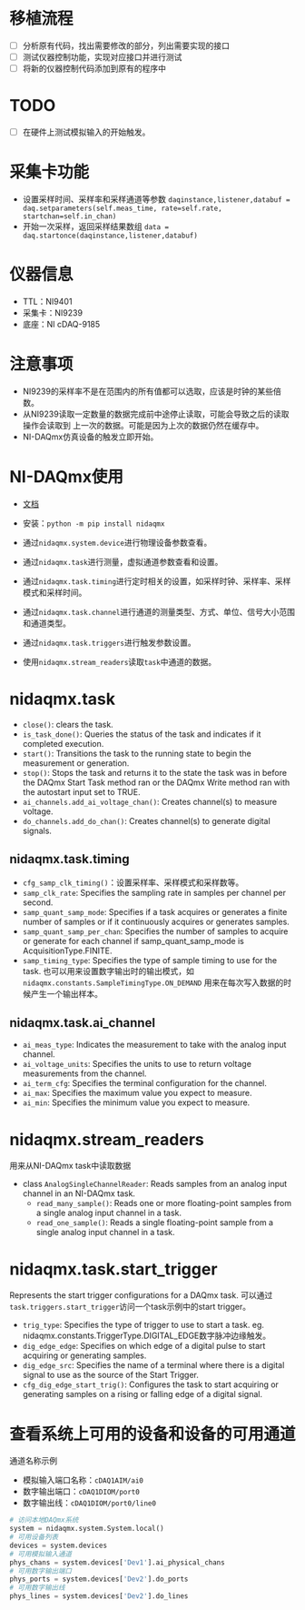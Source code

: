 # 移植流程
- [ ] 分析原有代码，找出需要修改的部分，列出需要实现的接口
- [ ] 测试仪器控制功能，实现对应接口并进行测试
- [ ] 将新的仪器控制代码添加到原有的程序中

# TODO
- [ ] 在硬件上测试模拟输入的开始触发。

# 采集卡功能
- 设置采样时间、采样率和采样通道等参数
  `daqinstance,listener,databuf = daq.setparameters(self.meas_time, rate=self.rate, startchan=self.in_chan)`
- 开始一次采样，返回采样结果数组
  `data = daq.startonce(daqinstance,listener,databuf)`

# 仪器信息
- TTL：NI9401
- 采集卡：NI9239
- 底座：NI cDAQ-9185

# 注意事项
- NI9239的采样率不是在范围内的所有值都可以选取，应该是时钟的某些倍数。
- 从NI9239读取一定数量的数据完成前中途停止读取，可能会导致之后的读取操作会读取到
  上一次的数据。可能是因为上次的数据仍然在缓存中。
- NI-DAQmx仿真设备的触发立即开始。

# NI-DAQmx使用
- [文档](https://nidaqmx-python.readthedocs.io)
- 安装：`python -m pip install nidaqmx`

- 通过`nidaqmx.system.device`进行物理设备参数查看。
- 通过`nidaqmx.task`进行测量，虚拟通道参数查看和设置。
- 通过`nidaqmx.task.timing`进行定时相关的设置，如采样时钟、采样率、采样模式和采样时间。
- 通过`nidaqmx.task.channel`进行通道的测量类型、方式、单位、信号大小范围和通道类型。
- 通过`nidaqmx.task.triggers`进行触发参数设置。
- 使用`nidaqmx.stream_readers`读取`task`中通道的数据。

# nidaqmx.task
- `close()`: clears the task.
- `is_task_done()`: Queries the status of the task and indicates if it completed execution.
- `start()`: Transitions the task to the running state to begin the measurement or generation.
- `stop()`: Stops the task and returns it to the state the task was in before the DAQmx Start Task method ran or the DAQmx Write method ran with the autostart input set to TRUE.
- `ai_channels.add_ai_voltage_chan()`: Creates channel(s) to measure voltage.
- `do_channels.add_do_chan()`: Creates channel(s) to generate digital signals.

## nidaqmx.task.timing
- `cfg_samp_clk_timing()`：设置采样率、采样模式和采样数等。
- `samp_clk_rate`: Specifies the sampling rate in samples per channel per second. 
- `samp_quant_samp_mode`: Specifies if a task acquires or generates a finite number of samples or if it continuously acquires or generates samples.
- `samp_quant_samp_per_chan`: Specifies the number of samples to acquire or generate for each channel if samp_quant_samp_mode is AcquisitionType.FINITE. 
- `samp_timing_type`: Specifies the type of sample timing to use for the task.
  也可以用来设置数字输出时的输出模式，如`nidaqmx.constants.SampleTimingType.ON_DEMAND`
  用来在每次写入数据的时候产生一个输出样本。

## nidaqmx.task.ai_channel
- `ai_meas_type`: Indicates the measurement to take with the analog input channel.
- `ai_voltage_units`: Specifies the units to use to return voltage measurements from the channel.
- `ai_term_cfg`: Specifies the terminal configuration for the channel.
- `ai_max`: Specifies the maximum value you expect to measure.
- `ai_min`: Specifies the minimum value you expect to measure.

# nidaqmx.stream_readers
用来从NI-DAQmx task中读取数据
- class `AnalogSingleChannelReader`: Reads samples from an analog input channel in an NI-DAQmx task.
  - `read_many_sample()`: Reads one or more floating-point samples from a single analog input channel in a task.
  - `read_one_sample()`: Reads a single floating-point sample from a single analog input channel in a task.
  
# nidaqmx.task.start_trigger
Represents the start trigger configurations for a DAQmx task.
可以通过`task.triggers.start_trigger`访问一个task示例中的start trigger。
- `trig_type`: Specifies the type of trigger to use to start a task. eg. 
  nidaqmx.constants.TriggerType.DIGITAL_EDGE数字脉冲边缘触发。
- `dig_edge_edge`: Specifies on which edge of a digital pulse to start acquiring or generating samples.
- `dig_edge_src`: Specifies the name of a terminal where there is a digital signal to use as the source of the Start Trigger.
- `cfg_dig_edge_start_trig()`: Configures the task to start acquiring or generating samples on a rising or falling edge of a digital signal.

# 查看系统上可用的设备和设备的可用通道
通道名称示例
- 模拟输入端口名称：`cDAQ1AIM/ai0`
- 数字输出端口：`cDAQ1DIOM/port0`
- 数字输出线：`cDAQ1DIOM/port0/line0`

```python
# 访问本地DAQmx系统
system = nidaqmx.system.System.local()
# 可用设备列表
devices = system.devices
# 可用模拟输入通道
phys_chans = system.devices['Dev1'].ai_physical_chans
# 可用数字输出端口
phys_ports = system.devices['Dev2'].do_ports
# 可用数字输出线
phys_lines = system.devices['Dev2'].do_lines
```